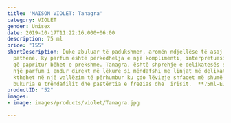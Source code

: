 ```yaml
---
title: 'MAISON VIOLET: Tanagra'
category: VIOLET
gender: Unisex
date: 2019-10-17T11:22:16.000+06:00
description: 75 ml
price: "155"
shortDescription: Duke zbuluar të padukshmen, aromën ndjellëse të asaj që ngelet e
  pathënë, ky parfum është përkëdhelja e një komplimenti, interpretuesi i një atmosfere
  që papritur bëhet e prekshme. Tanagra, është shprehje e delikatesës së përjetshme,
  një parfum i endur direkt në lëkurë si mëndafshi me linjat më delikate. Nuhatja
  kthehet në një vallëzim të përhumbur ku çdo lëvizje shfaqet më shumë nga lulet delikate,
  bukuria e trëndafilit dhe pastërtia e frezias dhe  irisit.  **75ml-EDP-UNISEX**
productID: "52"
images:
- image: images/products/violet/Tanagra.jpg

---
```


